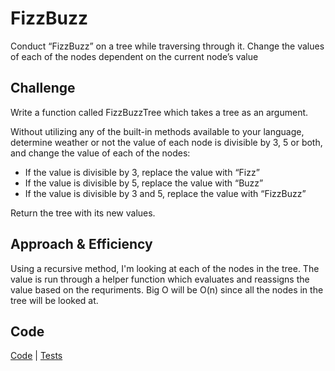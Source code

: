 # FizzBuzz
Conduct “FizzBuzz” on a tree while traversing through it. Change the values of each of the nodes dependent on the current node’s value

## Challenge
Write a function called FizzBuzzTree which takes a tree as an argument.

Without utilizing any of the built-in methods available to your language, determine weather or not the value of each node is divisible by 3, 5 or both, and change the value of each of the nodes:
- If the value is divisible by 3, replace the value with “Fizz”
- If the value is divisible by 5, replace the value with “Buzz”
- If the value is divisible by 3 and 5, replace the value with “FizzBuzz”

Return the tree with its new values.

## Approach & Efficiency
Using a recursive method, I'm looking at each of the nodes in the tree. The value is run through a helper function which evaluates and reassigns the value based on the requriments. Big O will be O(n) since all the nodes in the tree will be looked at. 

## Code

[Code](https://github.com/janiekyu/data-structures-and-algorithms/tree/master/code401challenges/src/main/java/code401challenges/tree/FizzBuzzTree) | [Tests](https://github.com/janiekyu/data-structures-and-algorithms/tree/master/code401challenges/src/test/java/code401challenges/tree/FizzBuzzTreeTest)